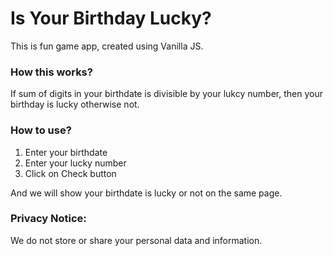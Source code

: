 # Is Your Birthday Lucky?

 This is fun game app, created using Vanilla JS.

### How this works?
If sum of digits in your birthdate is divisible by your lukcy number, then your birthday is lucky otherwise not.

 
### How to use?
1. Enter your birthdate
2. Enter your lucky number
3. Click on Check button

And we will show your birthdate is lucky or not on the same page.


### Privacy Notice:
We do not store or share your personal data and information.
